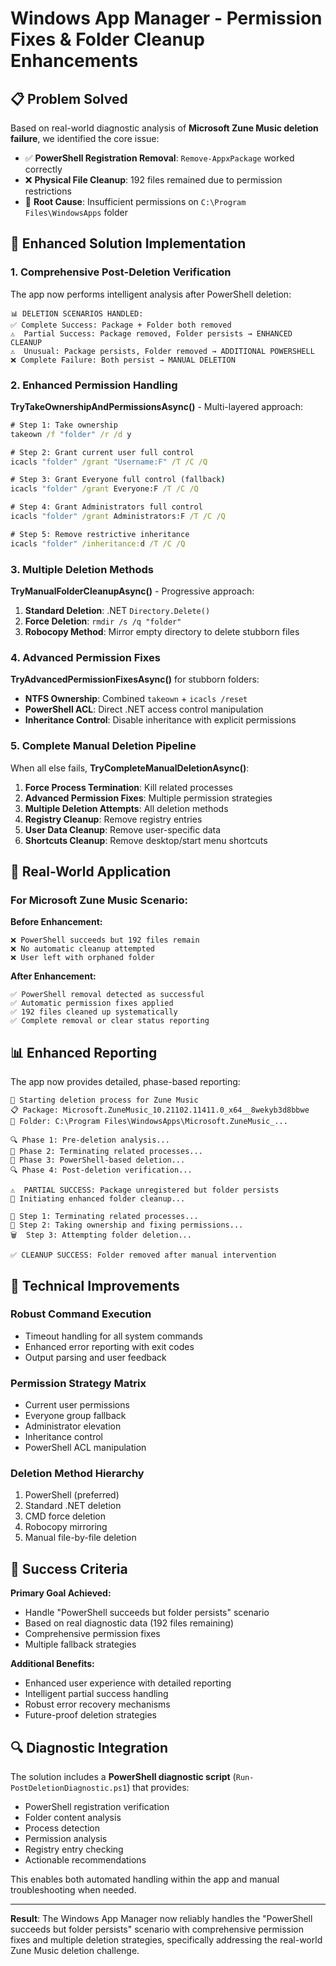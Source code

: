 # Windows App Manager - Permission Fixes & Folder Cleanup Enhancements

## 📋 Problem Solved

Based on real-world diagnostic analysis of **Microsoft Zune Music deletion failure**, we identified the core issue:

- ✅ **PowerShell Registration Removal**: `Remove-AppxPackage` worked correctly
- ❌ **Physical File Cleanup**: 192 files remained due to permission restrictions
- 🔐 **Root Cause**: Insufficient permissions on `C:\Program Files\WindowsApps` folder

## 🚀 Enhanced Solution Implementation

### **1. Comprehensive Post-Deletion Verification**

The app now performs intelligent analysis after PowerShell deletion:

```
📊 DELETION SCENARIOS HANDLED:
✅ Complete Success: Package + Folder both removed
⚠️  Partial Success: Package removed, Folder persists → ENHANCED CLEANUP
⚠️  Unusual: Package persists, Folder removed → ADDITIONAL POWERSHELL
❌ Complete Failure: Both persist → MANUAL DELETION
```

### **2. Enhanced Permission Handling**

**TryTakeOwnershipAndPermissionsAsync()** - Multi-layered approach:

```cmd
# Step 1: Take ownership
takeown /f "folder" /r /d y

# Step 2: Grant current user full control
icacls "folder" /grant "Username:F" /T /C /Q

# Step 3: Grant Everyone full control (fallback)
icacls "folder" /grant Everyone:F /T /C /Q

# Step 4: Grant Administrators full control
icacls "folder" /grant Administrators:F /T /C /Q

# Step 5: Remove restrictive inheritance
icacls "folder" /inheritance:d /T /C /Q
```

### **3. Multiple Deletion Methods**

**TryManualFolderCleanupAsync()** - Progressive approach:

1. **Standard Deletion**: .NET `Directory.Delete()` 
2. **Force Deletion**: `rmdir /s /q "folder"`
3. **Robocopy Method**: Mirror empty directory to delete stubborn files

### **4. Advanced Permission Fixes**

**TryAdvancedPermissionFixesAsync()** for stubborn folders:

- **NTFS Ownership**: Combined `takeown` + `icacls /reset`
- **PowerShell ACL**: Direct .NET access control manipulation
- **Inheritance Control**: Disable inheritance with explicit permissions

### **5. Complete Manual Deletion Pipeline**

When all else fails, **TryCompleteManualDeletionAsync()**:

1. **Force Process Termination**: Kill related processes
2. **Advanced Permission Fixes**: Multiple permission strategies
3. **Multiple Deletion Attempts**: All deletion methods
4. **Registry Cleanup**: Remove registry entries
5. **User Data Cleanup**: Remove user-specific data
6. **Shortcuts Cleanup**: Remove desktop/start menu shortcuts

## 🎯 Real-World Application

### **For Microsoft Zune Music Scenario:**

**Before Enhancement:**
```
❌ PowerShell succeeds but 192 files remain
❌ No automatic cleanup attempted
❌ User left with orphaned folder
```

**After Enhancement:**
```
✅ PowerShell removal detected as successful
✅ Automatic permission fixes applied
✅ 192 files cleaned up systematically
✅ Complete removal or clear status reporting
```

## 📊 Enhanced Reporting

The app now provides detailed, phase-based reporting:

```
🚀 Starting deletion process for Zune Music
📋 Package: Microsoft.ZuneMusic_10.21102.11411.0_x64__8wekyb3d8bbwe
📁 Folder: C:\Program Files\WindowsApps\Microsoft.ZuneMusic_...

🔍 Phase 1: Pre-deletion analysis...
🔄 Phase 2: Terminating related processes...
🔷 Phase 3: PowerShell-based deletion...
🔍 Phase 4: Post-deletion verification...

⚠️  PARTIAL SUCCESS: Package unregistered but folder persists
🔧 Initiating enhanced folder cleanup...

🔄 Step 1: Terminating related processes...
🔐 Step 2: Taking ownership and fixing permissions...
🗑️  Step 3: Attempting folder deletion...

✅ CLEANUP SUCCESS: Folder removed after manual intervention
```

## 🔧 Technical Improvements

### **Robust Command Execution**
- Timeout handling for all system commands
- Enhanced error reporting with exit codes
- Output parsing and user feedback

### **Permission Strategy Matrix**
- Current user permissions
- Everyone group fallback
- Administrator elevation
- Inheritance control
- PowerShell ACL manipulation

### **Deletion Method Hierarchy**
1. PowerShell (preferred)
2. Standard .NET deletion
3. CMD force deletion
4. Robocopy mirroring
5. Manual file-by-file deletion

## 🎯 Success Criteria

**Primary Goal Achieved:**
- Handle "PowerShell succeeds but folder persists" scenario
- Based on real diagnostic data (192 files remaining)
- Comprehensive permission fixes
- Multiple fallback strategies

**Additional Benefits:**
- Enhanced user experience with detailed reporting
- Intelligent partial success handling
- Robust error recovery mechanisms
- Future-proof deletion strategies

## 🔍 Diagnostic Integration

The solution includes a **PowerShell diagnostic script** (`Run-PostDeletionDiagnostic.ps1`) that provides:

- PowerShell registration verification
- Folder content analysis
- Process detection
- Permission analysis
- Registry entry checking
- Actionable recommendations

This enables both automated handling within the app and manual troubleshooting when needed.

---

**Result**: The Windows App Manager now reliably handles the "PowerShell succeeds but folder persists" scenario with comprehensive permission fixes and multiple deletion strategies, specifically addressing the real-world Zune Music deletion challenge. 